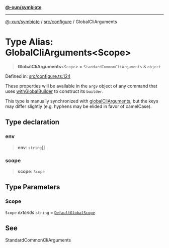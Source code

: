 [**@-xun/symbiote**](../../../README.md)

***

[@-xun/symbiote](../../../README.md) / [src/configure](../README.md) / GlobalCliArguments

# Type Alias: GlobalCliArguments\<Scope\>

> **GlobalCliArguments**\<`Scope`\> = `StandardCommonCliArguments` & `object`

Defined in: [src/configure.ts:124](https://github.com/Xunnamius/symbiote/blob/450f56aebb4b9ee6be666259169f3898916253ca/src/configure.ts#L124)

These properties will be available in the `argv` object of any command that
uses [withGlobalBuilder](../../util/functions/withGlobalBuilder.md) to construct its `builder`.

This type is manually synchronized with [globalCliArguments](../variables/globalCliArguments.md), but the
keys may differ slightly (e.g. hyphens may be elided in favor of camelCase).

## Type declaration

### env

> **env**: `string`[]

### scope

> **scope**: `Scope`

## Type Parameters

### Scope

`Scope` *extends* `string` = [`DefaultGlobalScope`](../enumerations/DefaultGlobalScope.md)

## See

StandardCommonCliArguments
